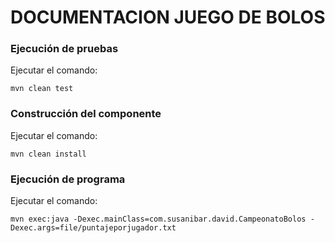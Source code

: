 # DOCUMENTACION JUEGO DE BOLOS

### Ejecución de pruebas
Ejecutar el comando:
```
mvn clean test
```

### Construcción del componente
Ejecutar el comando:
```
mvn clean install
```

### Ejecución de programa
Ejecutar el comando:
```
mvn exec:java -Dexec.mainClass=com.susanibar.david.CampeonatoBolos -Dexec.args=file/puntajeporjugador.txt
```